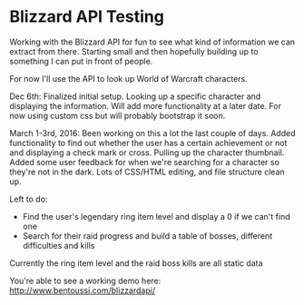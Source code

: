 Blizzard API Testing
====================

Working with the Blizzard API for fun to see what kind of information we can extract from there. Starting small and then hopefully building up to something I can put in front of people.

For now I'll use the API to look up World of Warcraft characters.

Dec 6th: Finalized initial setup. Looking up a specific character and displaying the information. Will add more functionality at a later date. For now using custom css but will probably bootstrap it soon. 

March 1-3rd, 2016: Been working on this a lot the last couple of days. Added functionality to find out whether the user has a certain achievement or not and displaying a check mark or cross. Pulling up the character thumbnail. Added some user feedback for when we're searching for a character so they're not in the dark. Lots of CSS/HTML editing, and file structure clean up.


Left to do:
	<ul>
		<li>Find the user's legendary ring item level and display a 0 if we can't find one</li>
		<li>Search for their raid progress and build a table of bosses, different difficulties and kills</li>
	</ul>

Currently the ring item level and the raid boss kills are all static data

You're able to see a working demo here: http://www.bentoussi.com/blizzardapi/